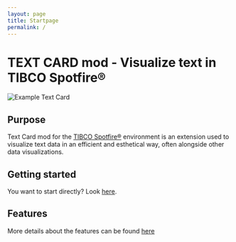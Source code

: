 ```yaml
---
layout: page
title: Startpage
permalink: /
---
```


# TEXT CARD mod - Visualize text in TIBCO Spotfire®

![Example Text Card](/assets/images/text-card4.png)

## Purpose

Text Card mod for the [TIBCO Spotfire®](https://www.tibco.com/products/tibco-spotfire) environment is an extension used to visualize text data in an efficient and esthetical way, often alongside other data visualizations.

## Getting started

You want to start directly? Look [here](getting-started).

## Features

More details about the features can be found [here](features)





